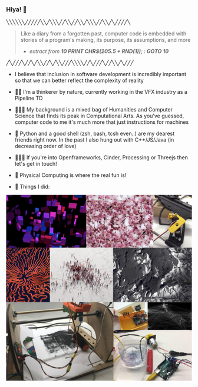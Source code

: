 ### Hiya! 👋

╲╲╲╲╲╲╱╱╱╱╱╲╲╱╲╲╲╱╱╲╲╱╱╲╲╱╲╲╲╱╱╲╲╱╲╱╱╱╱╲

> Like a diary from a forgotten past, computer code is embedded with stories of a program's making, its purpose, its assumptions, and more <br>
> - *extract from* ***10 PRINT CHR$(205.5 + RND(1)); : GOTO 10***


╱╲╱╱╱╲╱╱╲╱╲╲╱╱╲╱╲╲╱╱╱╲╲╲╲╱╱╲╱╱╱╲╱╱╲╲╱╲╱╱╱

- I believe that inclusion in software development is incredibly important so that we can better reflect the complexity of reality

- 🎥💥 I'm a thinkerer by nature, currently working in the VFX industry as a Pipeline TD

- 👨🏻‍🎨 My background is a mixed bag of Humanities and Computer Science that finds its peak in Computational Arts. As you've guessed, computer code to me it's much more that just instructions for machines

- 🐍 Python and a good shell (zsh, bash, tcsh even..) are my dearest friends right now. In the past I also hung out with C++/JS/Java (in decreasing order of love)

- 👨🏻‍💻 If you're into Openframeworks, Cinder, Processing or Threejs then let's get in touch!

- 🤖 Physical Computing is where the real fun is!

- 🎨 Things I did:

![recap_of_me.jpg shows generative works and physical computing experiments (a paintball gun driven by a servo, a plant watering system, an arduino joystick, a stepper driven stencil machine)](https://raw.githubusercontent.com/vvzen/vvzen/master/images/recap_of_me.jpg)
